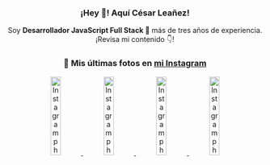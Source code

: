 <div align="center">

<h3>¡Hey 👋! Aquí César Leañez!</h3>

<p>Soy <strong>Desarrollador JavaScript Full Stack 🚀</strong> más de tres años de experiencia.<br />¡Revisa mi contenido 👇!</p>

### 📸 Mis últimas fotos en [mi Instagram](https://instagram.com/cesarsoftware.dev)


<a href='https://instagram.com/p/DG56-A2MYRH' target='_blank'>
  <img width='20%' src='https://instagram.fcmn2-1.fna.fbcdn.net/v/t51.2885-15/482937859_17909133159097059_4067759707531801866_n.jpg?stp=dst-jpg_e35_tt6&efg=eyJ2ZW5jb2RlX3RhZyI6ImltYWdlX3VybGdlbi4yMTYweDEyMTUuc2RyLmY3NTc2MS5kZWZhdWx0X2ltYWdlIn0&_nc_ht=instagram.fcmn2-1.fna.fbcdn.net&_nc_cat=103&_nc_oc=Q6cZ2AHu4dUucHqhBdrCq9tDqstPcz694g8QY3YEPMftTdCBTdv9RZ47bXQ1xb2q0IOuPcc&_nc_ohc=x6ZRSx7Rw64Q7kNvgH1Xqr5&_nc_gid=NYgfjWXIzlmhl7M26qZNfQ&edm=ACWDqb8BAAAA&ccb=7-5&ig_cache_key=MzU4MzE1NDMyNjc2NDM1NjY3OQ%3D%3D.3-ccb7-5&oh=00_AYHRO3JrVrG1bquxDV9lT5Gh5u9pOcYLf1Sy_kNcrpdAlg&oe=67DEA3E9&_nc_sid=ee9879' alt='Instagram photo' />
</a>
<a href='https://instagram.com/p/DG3CbwaOGBb' target='_blank'>
  <img width='20%' src='https://instagram.fcmn2-1.fna.fbcdn.net/v/t51.2885-15/482703999_17908988550097059_1531515462185596820_n.jpg?stp=dst-jpg_e35_tt6&efg=eyJ2ZW5jb2RlX3RhZyI6ImltYWdlX3VybGdlbi41NDZ4NTQ2LnNkci5mNzU3NjEuZGVmYXVsdF9pbWFnZSJ9&_nc_ht=instagram.fcmn2-1.fna.fbcdn.net&_nc_cat=103&_nc_oc=Q6cZ2AHu4dUucHqhBdrCq9tDqstPcz694g8QY3YEPMftTdCBTdv9RZ47bXQ1xb2q0IOuPcc&_nc_ohc=coQFpabg8JIQ7kNvgHT3gWi&_nc_gid=NYgfjWXIzlmhl7M26qZNfQ&edm=ACWDqb8BAAAA&ccb=7-5&ig_cache_key=MzU4MjM0MjczMjA5NDkyMjg0Mw%3D%3D.3-ccb7-5&oh=00_AYEJu0vx-tgUHHavROF_7UgbObX0hl2HRGEa3ZoROVPuRw&oe=67DE7D33&_nc_sid=ee9879' alt='Instagram photo' />
</a>
<a href='https://instagram.com/p/DGeSJQ7unyF' target='_blank'>
  <img width='20%' src='https://instagram.fcmn3-1.fna.fbcdn.net/v/t51.2885-15/481590284_1152580596565087_3112778662318659396_n.jpg?stp=dst-jpg_e15_tt6&efg=eyJ2ZW5jb2RlX3RhZyI6ImltYWdlX3VybGdlbi42NDB4MTE0Ni5zZHIuZjcxODc4LmRlZmF1bHRfY292ZXJfZnJhbWUifQ&_nc_ht=instagram.fcmn3-1.fna.fbcdn.net&_nc_cat=107&_nc_oc=Q6cZ2AHu4dUucHqhBdrCq9tDqstPcz694g8QY3YEPMftTdCBTdv9RZ47bXQ1xb2q0IOuPcc&_nc_ohc=IEmAvYVthEkQ7kNvgEoZWTE&_nc_gid=NYgfjWXIzlmhl7M26qZNfQ&edm=ACWDqb8BAAAA&ccb=7-5&ig_cache_key=MzU3NTM3NDk1NTY3MzE4OTUwOQ%3D%3D.3-ccb7-5&oh=00_AYE2GovfFdK_tanTzJzIYFLA1nCPL8XFkMKn5L4oof_NwQ&oe=67DE93E6&_nc_sid=ee9879' alt='Instagram photo' />
</a>
<a href='https://instagram.com/p/DFqSLZVvq_X' target='_blank'>
  <img width='20%' src='https://instagram.fcmn2-1.fna.fbcdn.net/v/t51.2885-15/476357202_17905198818097059_4614661586281507924_n.jpg?stp=dst-jpg_e35_tt6&efg=eyJ2ZW5jb2RlX3RhZyI6ImltYWdlX3VybGdlbi41NDB4NTQwLnNkci5mNzU3NjEuZGVmYXVsdF9pbWFnZSJ9&_nc_ht=instagram.fcmn2-1.fna.fbcdn.net&_nc_cat=103&_nc_oc=Q6cZ2AHu4dUucHqhBdrCq9tDqstPcz694g8QY3YEPMftTdCBTdv9RZ47bXQ1xb2q0IOuPcc&_nc_ohc=-BUNqBnsSQ8Q7kNvgEZRv04&_nc_gid=NYgfjWXIzlmhl7M26qZNfQ&edm=ACWDqb8BAAAA&ccb=7-5&ig_cache_key=MzU2MDczODQwMzM0OTYwNjM1OQ%3D%3D.3-ccb7-5&oh=00_AYFAkc0GfhyuULYM_82UTcwvKh3_8HJq4BuK_ulzkrIXgg&oe=67DE7D94&_nc_sid=ee9879' alt='Instagram photo' />
</a>

</div>
